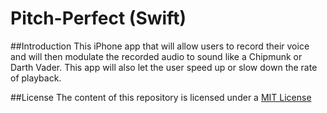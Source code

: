 # Pitch-Perfect (Swift)

##Introduction
This iPhone app that will allow users to record their voice and will then modulate the recorded audio to sound like a Chipmunk or Darth Vader. This app will also let the user speed up or slow down the rate of playback.

##License
The content of this repository is licensed under a [MIT License](https://github.com/raoarafat/Pitch-Perfect-Swift-/blob/master/License)


